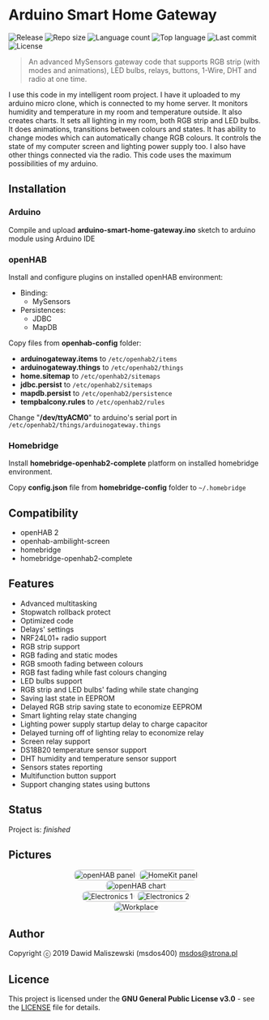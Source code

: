 # Arduino Smart Home Gateway
![Release](https://img.shields.io/github/release/msdos400/arduino-smart-home-gateway.svg?style=flat-square)
![Repo size](https://img.shields.io/github/repo-size/msdos400/arduino-smart-home-gateway.svg?color=brightgreen&style=flat-square)
![Language count](https://img.shields.io/github/languages/count/msdos400/arduino-smart-home-gateway.svg?style=flat-square)
![Top language](https://img.shields.io/github/languages/top/msdos400/arduino-smart-home-gateway.svg?style=flat-square)
![Last commit](https://img.shields.io/github/last-commit/msdos400/arduino-smart-home-gateway.svg?style=flat-square)
![License](https://img.shields.io/github/license/msdos400/arduino-smart-home-gateway.svg?style=flat-square)
> An advanced MySensors gateway code that supports RGB strip (with modes and animations), LED bulbs, relays, buttons, 1-Wire, DHT and radio at one time.

I use this code in my intelligent room project. I have it uploaded to my arduino micro clone, which is connected to my home server. It monitors humidity and temperature in my room and temperature outside. It also creates charts. It sets all lighting in my room, both RGB strip and LED bulbs. It does animations, transitions between colours and states. It has ability to change modes which can automatically change RGB colours. It controls the state of my computer screen and lighting power supply too. I also have other things connected via the radio. This code uses the maximum possibilities of my arduino.

## Installation

### Arduino
Compile and upload **arduino-smart-home-gateway.ino** sketch to arduino module using Arduino IDE

### openHAB
Install and configure plugins on installed openHAB environment:

- Binding:
	- MySensors
- Persistences:
	- JDBC
	- MapDB

Copy files from **openhab-config** folder:

- **arduinogateway.items** to `/etc/openhab2/items`
- **arduinogateway.things** to `/etc/openhab2/things`
- **home.sitemap** to `/etc/openhab2/sitemaps`
- **jdbc.persist** to `/etc/openhab2/sitemaps`
- **mapdb.persist** to `/etc/openhab2/persistence`
- **tempbalcony.rules** to `/etc/openhab2/rules`

Change "**/dev/ttyACM0**" to arduino's serial port in `/etc/openhab2/things/arduinogateway.things`

### Homebridge
Install **homebridge-openhab2-complete** platform on installed homebridge environment.

Copy **config.json** file from **homebridge-config** folder to `~/.homebridge`

## Compatibility
- openHAB 2
- openhab-ambilight-screen
- homebridge
- homebridge-openhab2-complete

## Features
- Advanced multitasking
- Stopwatch rollback protect
- Optimized code
- Delays' settings
- NRF24L01+ radio support
- RGB strip support
- RGB fading and static modes
- RGB smooth fading between colours
- RGB fast fading while fast colours changing
- LED bulbs support
- RGB strip and LED bulbs' fading while state changing
- Saving last state in EEPROM
- Delayed RGB strip saving state to economize EEPROM
- Smart lighting relay state changing
- Lighting power supply startup delay to charge capacitor
- Delayed turning off of lighting relay to economize relay
- Screen relay support
- DS18B20 temperature sensor support
- DHT humidity and temperature sensor support
- Sensors states reporting
- Multifunction button support
- Support changing states using buttons

## Status
Project is: _finished_

## Pictures
<style>
.image-row {
    display: flex;
    width: fit-content;
    margin: 0 auto;
}
.image-column-left {
    padding-right: 3px;
}
.image-column-right {
    padding-left: 3px;
}
.image-column img, .image-column-left img, .image-column-right img {
    border-radius: 15px;
    width: 100%;
}
@media screen and (max-width: 750px) {
    .image-row {
        display: block;
    }
    .image-column-left {
        padding-right: 0;
    }
    .image-column-right {
        padding-left: 0;
    }
}
</style>
<div class="image-row">
    <div class="image-column-left">
        <a target="_blank" rel="noopener noreferrer" href="https://raw.githubusercontent.com/msdos400/arduino-smart-home-advanced-gateway/assets/images/openhab_panel.jpg">
            <img src="https://raw.githubusercontent.com/msdos400/arduino-smart-home-advanced-gateway/assets/images/openhab_panel.jpg" alt="openHAB panel">
        </a>
    </div>
    <div class="image-column-right">
        <a target="_blank" rel="noopener noreferrer" href="https://raw.githubusercontent.com/msdos400/arduino-smart-home-advanced-gateway/assets/images/homekit_panel.jpg">
            <img src="https://raw.githubusercontent.com/msdos400/arduino-smart-home-advanced-gateway/assets/images/homekit_panel.jpg" alt="HomeKit panel">
        </a>
    </div>
</div>
<div class="image-row">
    <div class="image-column">
        <a target="_blank" rel="noopener noreferrer" href="https://raw.githubusercontent.com/msdos400/arduino-smart-home-advanced-gateway/assets/images/openhab_chart.jpg">
            <img src="https://raw.githubusercontent.com/msdos400/arduino-smart-home-advanced-gateway/assets/images/openhab_chart.jpg" alt="openHAB chart">
        </a>
    </div>
</div>
<div class="image-row">
    <div class="image-column-left">
        <a target="_blank" rel="noopener noreferrer" href="https://raw.githubusercontent.com/msdos400/arduino-smart-home-advanced-gateway/assets/images/electronics_1.jpg">
            <img src="https://raw.githubusercontent.com/msdos400/arduino-smart-home-advanced-gateway/assets/images/electronics_1.jpg" alt="Electronics 1">
        </a>
    </div>
    <div class="image-column-right">
        <a target="_blank" rel="noopener noreferrer" href="https://raw.githubusercontent.com/msdos400/arduino-smart-home-advanced-gateway/assets/images/electronics_2.jpg">
            <img src="https://raw.githubusercontent.com/msdos400/arduino-smart-home-advanced-gateway/assets/images/electronics_2.jpg" alt="Electronics 2">
        </a>
    </div>
</div>
<div class="image-row">
    <div class="image-column">
        <a target="_blank" rel="noopener noreferrer" href="https://raw.githubusercontent.com/msdos400/arduino-smart-home-advanced-gateway/assets/images/workplace.jpg">
            <img src="https://raw.githubusercontent.com/msdos400/arduino-smart-home-advanced-gateway/assets/images/workplace.jpg" alt="Workplace">
        </a>
    </div>
</div>

## Author
Copyright ⓒ 2019 Dawid Maliszewski (msdos400) <msdos@strona.pl>

## Licence
This project is licensed under the **GNU General Public License v3.0** - see the [LICENSE](https://github.com/msdos400/arduino-smart-home-advanced-gateway/blob/master/LICENSE) file for details.
